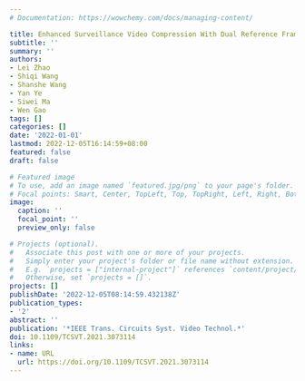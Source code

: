 ```yaml
---
# Documentation: https://wowchemy.com/docs/managing-content/

title: Enhanced Surveillance Video Compression With Dual Reference Frames Generation
subtitle: ''
summary: ''
authors:
- Lei Zhao
- Shiqi Wang
- Shanshe Wang
- Yan Ye
- Siwei Ma
- Wen Gao
tags: []
categories: []
date: '2022-01-01'
lastmod: 2022-12-05T16:14:59+08:00
featured: false
draft: false

# Featured image
# To use, add an image named `featured.jpg/png` to your page's folder.
# Focal points: Smart, Center, TopLeft, Top, TopRight, Left, Right, BottomLeft, Bottom, BottomRight.
image:
  caption: ''
  focal_point: ''
  preview_only: false

# Projects (optional).
#   Associate this post with one or more of your projects.
#   Simply enter your project's folder or file name without extension.
#   E.g. `projects = ["internal-project"]` references `content/project/deep-learning/index.md`.
#   Otherwise, set `projects = []`.
projects: []
publishDate: '2022-12-05T08:14:59.432138Z'
publication_types:
- '2'
abstract: ''
publication: '*IEEE Trans. Circuits Syst. Video Technol.*'
doi: 10.1109/TCSVT.2021.3073114
links:
- name: URL
  url: https://doi.org/10.1109/TCSVT.2021.3073114
---
```

